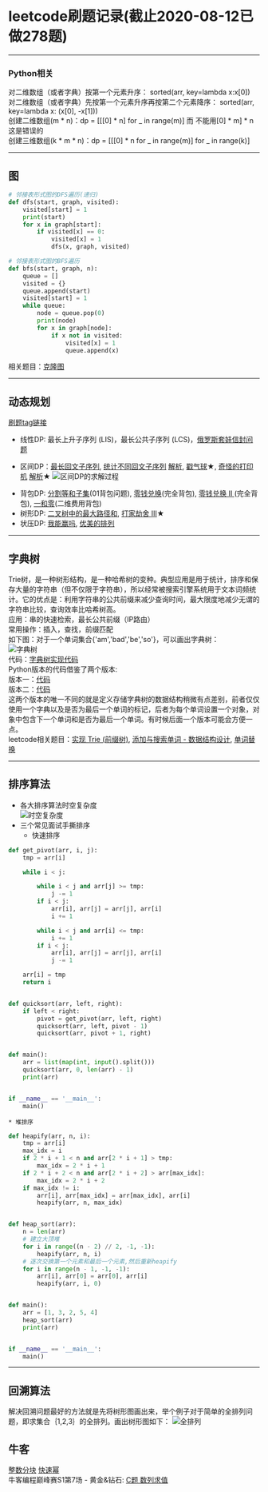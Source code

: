 # leetcode刷题记录(截止2020-08-12已做278题)
***  
### Python相关  
对二维数组（或者字典）按第一个元素升序： sorted(arr, key=lambda x:x[0])  
对二维数组（或者字典）先按第一个元素升序再按第二个元素降序： sorted(arr, key=lambda x: (x[0], -x[1]))  
创建二维数组(m * n)：dp = [[[0] * n] for _ in range(m)] 而 不能用[0] * m] * n这是错误的  
创建三维数组(k * m * n)：dp = [[[0] * n for _ in range(m)] for _ in range(k)]   

***  
## 图  
```python    
# 邻接表形式图的DFS遍历(递归)
def dfs(start, graph, visited):
    visited[start] = 1
    print(start)
    for x in graph[start]:
        if visited[x] == 0:
            visited[x] = 1
            dfs(x, graph, visited)

# 邻接表形式图的BFS遍历
def bfs(start, graph, n):
    queue = []
    visited = {}
    queue.append(start)
    visited[start] = 1
    while queue:
        node = queue.pop(0)
        print(node)
        for x in graph[node]:
            if x not in visited:
                visited[x] = 1
                queue.append(x)
```
相关题目：[克隆图](https://leetcode-cn.com/problems/clone-graph/)
***  
## 动态规划  
[刷题tag链接](https://zhuanlan.zhihu.com/p/126546914?utm_source=wechat_session&utm_medium=social&utm_oi=27134168924160%E3%80%82)  
* 线性DP: 最长上升子序列 (LIS)，最长公共子序列 (LCS)，[俄罗斯套娃信封问题](https://leetcode-cn.com/problems/russian-doll-envelopes/)
- 区间DP：[最长回文子序列](https://leetcode-cn.com/problems/longest-palindromic-subsequence/), [统计不同回文子序列](https://leetcode-cn.com/problems/count-different-palindromic-subsequences/) [解析](https://blog.csdn.net/heshiliqiu/article/details/105968340), [戳气球](https://leetcode-cn.com/problems/burst-balloons/)★, [奇怪的打印机](https://leetcode-cn.com/problems/strange-printer/) [解析](https://www.cnblogs.com/grandyang/p/8319913.html)★
![区间DP的求解过程](images/区间dp.png)  
* 背包DP: [分割等和子集](https://leetcode-cn.com/problems/partition-equal-subset-sum/)(01背包问题), [零钱兑换](https://leetcode-cn.com/problems/coin-change/)(完全背包), [零钱兑换 II
](https://leetcode-cn.com/problems/coin-change-2/)(完全背包), [一和零](https://leetcode-cn.com/problems/ones-and-zeroes/)(二维费用背包)  
* 树形DP: [二叉树中的最大路径和](https://leetcode-cn.com/problems/binary-tree-maximum-path-sum/), [打家劫舍 III](https://leetcode-cn.com/problems/house-robber-iii/)★  
* 状压DP: [我能赢吗](https://leetcode-cn.com/problems/can-i-win/), [优美的排列](https://leetcode-cn.com/problems/beautiful-arrangement/)  
***  
## 字典树
Trie树，是一种树形结构，是一种哈希树的变种。典型应用是用于统计，排序和保存大量的字符串（但不仅限于字符串），所以经常被搜索引擎系统用于文本词频统计。它的优点是：利用字符串的公共前缀来减少查询时间，最大限度地减少无谓的字符串比较，查询效率比哈希树高。    
应用：串的快速检索，最长公共前缀（IP路由）    
常用操作：插入，查找，前缀匹配  
如下图：对于一个单词集合{'am','bad','be','so'}，可以画出字典树：  
![字典树](images/字典树.png)  
代码：[字典树实现代码](字典树(Trie)/实现字典树.py)  
Python版本的代码借鉴了两个版本:  
版本一：[代码](https://github.com/BlossomingL/leetcode/blob/master/%E5%AD%97%E5%85%B8%E6%A0%91(Trie)/%E5%AE%9E%E7%8E%B0%20Trie%20(%E5%89%8D%E7%BC%80%E6%A0%91)%E7%89%88%E6%9C%AC1.py)  
版本二：[代码](https://github.com/BlossomingL/leetcode/blob/master/%E5%AD%97%E5%85%B8%E6%A0%91(Trie)/%E5%AE%9E%E7%8E%B0%20Trie%20(%E5%89%8D%E7%BC%80%E6%A0%91)%E7%89%88%E6%9C%AC2.py)  
这两个版本的唯一不同的就是定义存储字典树的数据结构稍微有点差别，前者仅仅使用一个字典以及是否为最后一个单词的标记，后者为每个单词设置一个对象，对象中包含下一个单词和是否为最后一个单词。有时候后面一个版本可能会方便一点。  
leetcode相关题目：[实现 Trie (前缀树)](https://leetcode-cn.com/problems/implement-trie-prefix-tree/), [添加与搜索单词 - 数据结构设计](https://leetcode-cn.com/problems/add-and-search-word-data-structure-design/), [单词替换](https://leetcode-cn.com/problems/replace-words/)
***

## 排序算法
* 各大排序算法时空复杂度  
![时空复杂度](https://github.com/BlossomingL/leetcode/blob/master/images/sort_complexity.png)  
* 三个常见面试手撕排序
    * 快速排序
```python
def get_pivot(arr, i, j):
    tmp = arr[i]

    while i < j:

        while i < j and arr[j] >= tmp:
            j -= 1
        if i < j:
            arr[i], arr[j] = arr[j], arr[i]
            i += 1

        while i < j and arr[i] <= tmp:
            i += 1
        if i < j:
            arr[i], arr[j] = arr[j], arr[i]
            j -= 1

    arr[i] = tmp
    return i


def quicksort(arr, left, right):
    if left < right:
        pivot = get_pivot(arr, left, right)
        quicksort(arr, left, pivot - 1)
        quicksort(arr, pivot + 1, right)


def main():
    arr = list(map(int, input().split()))
    quicksort(arr, 0, len(arr) - 1)
    print(arr)


if __name__ == '__main__':
    main()
```  

    * 堆排序  
```python
def heapify(arr, n, i):
    tmp = arr[i]
    max_idx = i
    if 2 * i + 1 < n and arr[2 * i + 1] > tmp:
        max_idx = 2 * i + 1
    if 2 * i + 2 < n and arr[2 * i + 2] > arr[max_idx]:
        max_idx = 2 * i + 2
    if max_idx != i:
        arr[i], arr[max_idx] = arr[max_idx], arr[i]
        heapify(arr, n, max_idx)


def heap_sort(arr):
    n = len(arr)
    # 建立大顶堆
    for i in range((n - 2) // 2, -1, -1):
        heapify(arr, n, i)
    # 逐次交换第一个元素和最后一个元素,然后重新heapify
    for i in range(n - 1, -1, -1):
        arr[i], arr[0] = arr[0], arr[i]
        heapify(arr, i, 0)


def main():
    arr = [1, 3, 2, 5, 4]
    heap_sort(arr)
    print(arr)


if __name__ == '__main__':
    main()
```

***
## 回溯算法

解决回溯问题最好的方法就是先将树形图画出来，举个例子对于简单的全排列问题，即求集合｛1,2,3｝的全排列。画出树形图如下：
![全排列](images/全排列.png)  

## 牛客  
[整数分块](https://blog.csdn.net/duanghaha/article/details/82863766) [快速幂](https://github.com/BlossomingL/leetcode/blob/master/%E7%89%9B%E5%AE%A2/%E5%BF%AB%E9%80%9F%E5%B9%82.py)  
牛客编程巅峰赛S1第7场 - 黄金&钻石: [C题 数列求值](https://ac.nowcoder.com/acm/contest/6631/C)
